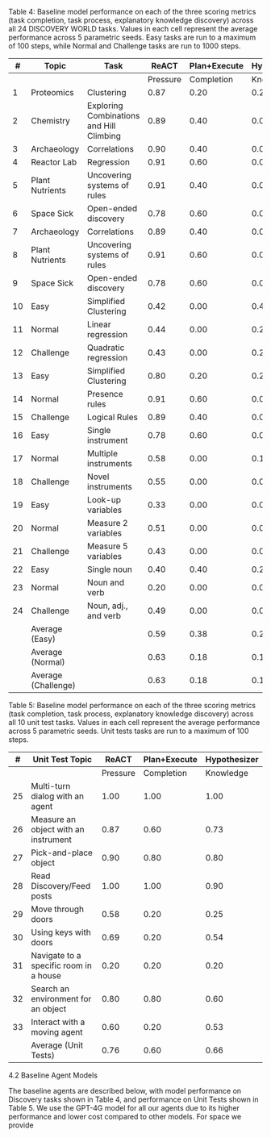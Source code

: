 Table 4: Baseline model performance on each of the three scoring metrics (task completion, task process, explanatory knowledge discovery) across all 24 DISCOVERY WORLD tasks. Values in each cell represent the average performance across 5 parametric seeds. Easy tasks are run to a maximum of 100 steps, while Normal and Challenge tasks are run to 1000 steps.

| # | Topic           | Task                  | ReACT     | Plan+Execute | Hypothesizer |
|---|-----------------|-----------------------|-----------|--------------|--------------|
|   |                 |                       | Pressure  | Completion   | Knowledge    | Pressure  | Completion   | Knowledge |
| 1 | Proteomics      | Clustering            | 0.87      | 0.20         | 0.20         | 0.80      | 0.00         | 0.00      | 0.90      | 0.40       | 1.00      |
| 2 | Chemistry       | Exploring Combinations and Hill Climbing | 0.89      | 0.40         | 0.00         | 0.89      | 0.20         | 0.00      | 0.95      | 0.40       | 0.60      |
| 3 | Archaeology     | Correlations          | 0.90      | 0.40         | 0.00         | 0.90      | 0.40         | 0.00      | 0.95      | 0.60       | 0.40      |
| 4 | Reactor Lab     | Regression            | 0.91      | 0.60         | 0.00         | 0.94      | 0.40         | 0.00      | 0.87      | 0.00       | 0.00      |
| 5 | Plant Nutrients | Uncovering systems of rules | 0.91      | 0.40         | 0.00         | 0.91      | 0.40         | 0.00      | 0.87      | 0.00       | 0.00      |
| 6 | Space Sick      | Open-ended discovery   | 0.78      | 0.60         | 0.00         | 0.78      | 0.40         | 0.10      | 0.80      | 1.00       | 0.60      |
| 7 | Archaeology     | Correlations          | 0.89      | 0.40         | 0.00         | 0.90      | 0.40         | 0.00      | 0.55      | 0.20       | 0.03      |
| 8 | Plant Nutrients | Uncovering systems of rules | 0.91      | 0.60         | 0.00         | 0.91      | 0.40         | 0.00      | 0.55      | 0.20       | 0.03      |
| 9 | Space Sick      | Open-ended discovery   | 0.78      | 0.60         | 0.00         | 0.78      | 0.40         | 0.10      | 0.80      | 1.00       | 0.60      |
| 10| Easy            | Simplified Clustering  | 0.42      | 0.00         | 0.40         | 0.44      | 0.00         | 0.10      | 0.38      | 0.00       | 0.20      |
| 11| Normal          | Linear regression      | 0.44      | 0.00         | 0.20         | 0.49      | 0.00         | 0.00      | 0.51      | 0.00       | 0.00      |
| 12| Challenge       | Quadratic regression   | 0.43      | 0.00         | 0.20         | 0.39      | 0.00         | 0.00      | 0.39      | 0.00       | 0.00      |
| 13| Easy            | Simplified Clustering  | 0.80      | 0.20         | 0.20         | 0.70      | 0.20         | 0.20      | 0.60      | 0.00       | 0.00      |
| 14| Normal          | Presence rules         | 0.91      | 0.60         | 0.00         | 0.84      | 0.40         | 0.00      | 0.56      | 0.00       | 0.00      |
| 15| Challenge       | Logical Rules          | 0.89      | 0.40         | 0.00         | 0.73      | 0.40         | 0.00      | 0.62      | 0.00       | 0.00      |
| 16| Easy            | Single instrument      | 0.78      | 0.60         | 0.00         | 0.68      | 0.40         | 0.10      | 0.80      | 1.00       | 0.60      |
| 17| Normal          | Multiple instruments   | 0.58      | 0.00         | 0.13         | 0.45      | 0.00         | 0.13      | 0.16      | 0.00       | 0.33      |
| 18| Challenge       | Novel instruments      | 0.55      | 0.00         | 0.00         | 0.26      | 0.00         | 0.00      | 0.20      | 0.00       | 0.00      |
| 19| Easy            | Look-up variables      | 0.33      | 0.00         | 0.00         | 0.53      | 0.00         | 0.07      | 0.13      | 0.40       | 0.00      |
| 20| Normal          | Measure 2 variables    | 0.51      | 0.00         | 0.05         | 0.34      | 0.00         | 0.00      | 0.11      | 0.00       | 0.00      |
| 21| Challenge       | Measure 5 variables    | 0.43      | 0.00         | 0.00         | 0.15      | 0.00         | 0.00      | 0.22      | 0.00       | 0.03      |
| 22| Easy            | Single noun            | 0.40      | 0.40         | 0.20         | 0.30      | 0.00         | 0.00      | 0.20      | 0.20       | 0.00      |
| 23| Normal          | Noun and verb          | 0.20      | 0.00         | 0.00         | 0.68      | 0.40         | 0.00      | 0.54      | 0.40       | 0.00      |
| 24| Challenge       | Noun, adj., and verb   | 0.49      | 0.00         | 0.00         | 0.55      | 0.20         | 0.05      | 0.15      | 0.00       | 0.00      |
|   | Average (Easy)  |                       | 0.59      | 0.38         | 0.25         | 0.56      | 0.18         | 0.11      | 0.56      | 0.28       | 0.34      |
|   | Average (Normal)|                       | 0.63      | 0.18         | 0.14         | 0.64      | 0.18         | 0.02      | 0.58      | 0.23       | 0.19      |
|   | Average (Challenge) |                   | 0.63      | 0.18         | 0.10         | 0.50      | 0.15         | 0.01      | 0.49      | 0.08       | 0.08      |

Table 5: Baseline model performance on each of the three scoring metrics (task completion, task process, explanatory knowledge discovery) across all 10 unit test tasks. Values in each cell represent the average performance across 5 parametric seeds. Unit tests tasks are run to a maximum of 100 steps.

| # | Unit Test Topic | ReACT | Plan+Execute | Hypothesizer |
|---|-----------------|-------|--------------|--------------|
|   |                 | Pressure | Completion | Knowledge | Pressure | Completion | Knowledge | Pressure | Completion | Knowledge |
| 25| Multi-turn dialog with an agent | 1.00 | 1.00 | 1.00 | 1.00 | 1.00 |
| 26| Measure an object with an instrument | 0.87 | 0.60 | 0.73 | 0.40 | 1.00 | 1.00 |
| 27| Pick-and-place object | 0.90 | 0.80 | 0.80 | 0.60 | 1.00 | 1.00 |
| 28| Read Discovery/Feed posts | 1.00 | 1.00 | 0.90 | 0.80 | 1.00 | 1.00 |
| 29| Move through doors | 0.58 | 0.20 | 0.25 | 0.00 | 0.30 | 0.00 |
| 30| Using keys with doors | 0.69 | 0.20 | 0.54 | 0.00 | 0.69 | 0.00 |
| 31| Navigate to a specific room in a house | 0.20 | 0.20 | 0.20 | 0.00 | 0.20 | 0.20 |
| 32| Search an environment for an object | 0.80 | 0.80 | 0.60 | 0.60 | 1.00 | 1.00 |
| 33| Interact with a moving agent | 0.60 | 0.20 | 0.53 | 0.00 | 0.53 | 0.20 |
|   | Average (Unit Tests) | 0.76 | 0.60 | 0.66 | 0.44 | 0.77 | 0.64 |

4.2 Baseline Agent Models

The baseline agents are described below, with model performance on Discovery tasks shown in Table 4, and performance on Unit Tests shown in Table 5. We use the GPT-4G model for all our agents due to its higher performance and lower cost compared to other models. For space we provide